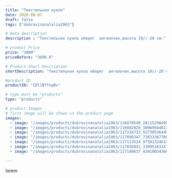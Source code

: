 ```yaml
---
title: "Текстильная кукла"
date: 2020-08-07
draft: false
tags: ["dubrovinanatalia1963"]

# meta description
description : "Текстильная кукла оберег  ангелочек,высота 19//-20 см."

# product Price
price: "3000"
priceBefore: "3600.0"

# Product Short Description
shortDescription: "Текстильная кукла оберег  ангелочек,высота 19//-20 см."

#product ID
productID: "CDllBYTnpBv"

# type must be "products"
type: "products"

# product Images
# first image will be shown in the product page
images:
  - image: "/images/products/dubrovinanatalia1963/116870540_2811529049060487_6098597281494847419_n.jpg"
  - image: "/images/products/dubrovinanatalia1963/116882820_309699440225678_7888889243716582231_n.jpg"
  - image: "/images/products/dubrovinanatalia1963/117234733_927305364404220_4729136498096199357_n.jpg"
  - image: "/images/products/dubrovinanatalia1963/117099347_738333677005830_1291863835616553692_n.jpg"
  - image: "/images/products/dubrovinanatalia1963/117113524_975813246190739_6715855430737864994_n.jpg"
  - image: "/images/products/dubrovinanatalia1963/117035031_330951631414846_8752419642434113593_n.jpg"
  - image: "/images/products/dubrovinanatalia1963/117149637_4201003436608629_5140329798180200062_n.jpg"

---
```

lorem
